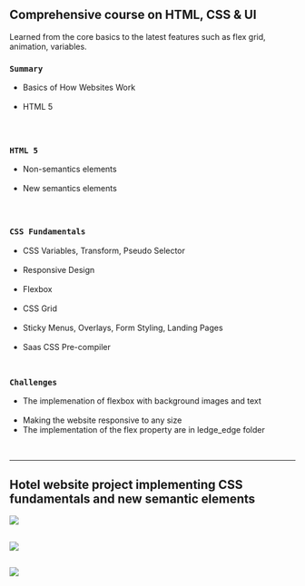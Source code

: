 ## Comprehensive course on HTML, CSS & UI

Learned from the core basics to the latest features such as flex grid, animation, variables.

### `Summary`
<ul><li>Basics of How Websites Work</li> <br>
<li>HTML 5</li></ul> <br>

##


### `HTML 5`

<ul><li>Non-semantics elements</li> <br>
  <li>New semantics elements</li>
</ul> <br>
 

 
##

### `CSS Fundamentals`
<ul>
<li>CSS Variables, Transform, Pseudo Selector</li> <br>
  <li>Responsive Design</li> <br>
  <li>Flexbox</li> <br>
  <li>CSS Grid</li> <br>
  <li>Sticky Menus, Overlays, Form Styling, Landing Pages</li> <br>
  <li>Saas CSS Pre-compiler</li> <br>
  </ul>
 
 
 ##
 
 ### `Challenges`

<ul><li>The implemenation of flexbox with background images and text</li> <br>
  <li>Making the website responsive to any size</li>
  <li>The implementation of the flex property are in ledge_edge folder</li>
</ul> <br>
 
  
 ---
  
  <h2>Hotel website project implementing CSS fundamentals and new semantic elements</h2>
  
  

 
 ![](hotel_1.gif)
 <br>
 
 ##
 
 ![](hotel_2.gif)
 <br>
 
 ##
 
 ![](hotel_3.gif)
 
 
 
 
